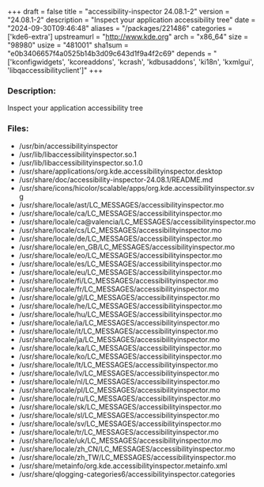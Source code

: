 +++
draft = false
title = "accessibility-inspector 24.08.1-2"
version = "24.08.1-2"
description = "Inspect your application accessibility tree"
date = "2024-09-30T09:46:48"
aliases = "/packages/221486"
categories = ['kde6-extra']
upstreamurl = "http://www.kde.org"
arch = "x86_64"
size = "98980"
usize = "481001"
sha1sum = "e0b3406657f4a0525b14b3d09c643d1f9a4f2c69"
depends = "['kconfigwidgets', 'kcoreaddons', 'kcrash', 'kdbusaddons', 'ki18n', 'kxmlgui', 'libqaccessibilityclient']"
+++
### Description: 
Inspect your application accessibility tree

### Files: 
* /usr/bin/accessibilityinspector
* /usr/lib/libaccessibilityinspector.so.1
* /usr/lib/libaccessibilityinspector.so.1.0
* /usr/share/applications/org.kde.accessibilityinspector.desktop
* /usr/share/doc/accessibility-inspector-24.08.1/README.md
* /usr/share/icons/hicolor/scalable/apps/org.kde.accessibilityinspector.svg
* /usr/share/locale/ast/LC_MESSAGES/accessibilityinspector.mo
* /usr/share/locale/ca/LC_MESSAGES/accessibilityinspector.mo
* /usr/share/locale/ca@valencia/LC_MESSAGES/accessibilityinspector.mo
* /usr/share/locale/cs/LC_MESSAGES/accessibilityinspector.mo
* /usr/share/locale/de/LC_MESSAGES/accessibilityinspector.mo
* /usr/share/locale/en_GB/LC_MESSAGES/accessibilityinspector.mo
* /usr/share/locale/eo/LC_MESSAGES/accessibilityinspector.mo
* /usr/share/locale/es/LC_MESSAGES/accessibilityinspector.mo
* /usr/share/locale/eu/LC_MESSAGES/accessibilityinspector.mo
* /usr/share/locale/fi/LC_MESSAGES/accessibilityinspector.mo
* /usr/share/locale/fr/LC_MESSAGES/accessibilityinspector.mo
* /usr/share/locale/gl/LC_MESSAGES/accessibilityinspector.mo
* /usr/share/locale/he/LC_MESSAGES/accessibilityinspector.mo
* /usr/share/locale/hu/LC_MESSAGES/accessibilityinspector.mo
* /usr/share/locale/ia/LC_MESSAGES/accessibilityinspector.mo
* /usr/share/locale/it/LC_MESSAGES/accessibilityinspector.mo
* /usr/share/locale/ja/LC_MESSAGES/accessibilityinspector.mo
* /usr/share/locale/ka/LC_MESSAGES/accessibilityinspector.mo
* /usr/share/locale/ko/LC_MESSAGES/accessibilityinspector.mo
* /usr/share/locale/lt/LC_MESSAGES/accessibilityinspector.mo
* /usr/share/locale/lv/LC_MESSAGES/accessibilityinspector.mo
* /usr/share/locale/nl/LC_MESSAGES/accessibilityinspector.mo
* /usr/share/locale/pl/LC_MESSAGES/accessibilityinspector.mo
* /usr/share/locale/ru/LC_MESSAGES/accessibilityinspector.mo
* /usr/share/locale/sk/LC_MESSAGES/accessibilityinspector.mo
* /usr/share/locale/sl/LC_MESSAGES/accessibilityinspector.mo
* /usr/share/locale/sv/LC_MESSAGES/accessibilityinspector.mo
* /usr/share/locale/tr/LC_MESSAGES/accessibilityinspector.mo
* /usr/share/locale/uk/LC_MESSAGES/accessibilityinspector.mo
* /usr/share/locale/zh_CN/LC_MESSAGES/accessibilityinspector.mo
* /usr/share/locale/zh_TW/LC_MESSAGES/accessibilityinspector.mo
* /usr/share/metainfo/org.kde.accessibilityinspector.metainfo.xml
* /usr/share/qlogging-categories6/accessibilityinspector.categories

